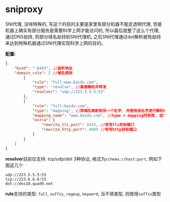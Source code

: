 sniproxy
===

SNI代理, 没啥特殊的, 写这个的目的主要是家里有部分机器不能走透明代理, 但是机器上确实有部分服务是需要科学上网才能访问的, 所以最后就整了这么个代理, 通过DNS劫持, 将部分域名劫持到SNI代理机, 之后SNI代理通过dot解析避免劫持来达到特殊机器通过SNI代理实现科学上网的目的。

**配置:**

```json
{
    "bind": ":8443", //监听地址
    "domain_rule": [ //域名规则
        {
            "rule": "full:www.baidu.com", 
            "type": "resolve", //直接解析并转发
            "resolver": "udp://223.5.5.5:53" 
        },
        {
            "rule": "full:baidu.com",
            "type": "mapping", //将域名映射到另一个名字, 并使用该名字进行解析&转发
            "mapping_name": "www.baidu.com", //type = mapping时有效, 这个时候使用系统dns进行解析, 即使配置了resolver也不生效
            "extra": {
                "rewrite_tls_port": 8443, //改写tls目标端口
                "rewrite_http_port": 8080 //改写http目标端口
            }
        }
    ]
}
```

**resolver**目前仅支持: tcp/udp/dot 3种协议, 格式为`schema://host:port`, 例如下面这几个

```text
udp://223.5.5.5:53
tcp://223.6.6.6:53
dot://dns10.quad9.net
```

**rule**支持的类型: `full`, `suffix`, `regexp`, `keyword`, 当不填类型, 则使用`suffix`类型
